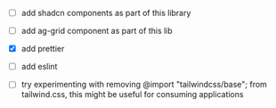 - [ ] add shadcn components as part of this library
- [ ] add ag-grid component as part of this lib

- [x] add prettier
- [ ] add eslint

- [ ] try experimenting with removing @import "tailwindcss/base"; from tailwind.css, this might be useful for consuming applications

